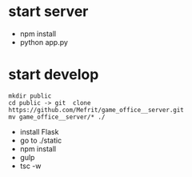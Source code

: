 # start server

-   npm install
-   python app.py

# start develop

    mkdir public
    cd public -> git  clone https://github.com/Mefrit/game_office__server.git
    mv game_office__server/* ./

-   install Flask
-   go to ./static
-   npm install
-   gulp
-   tsc -w
